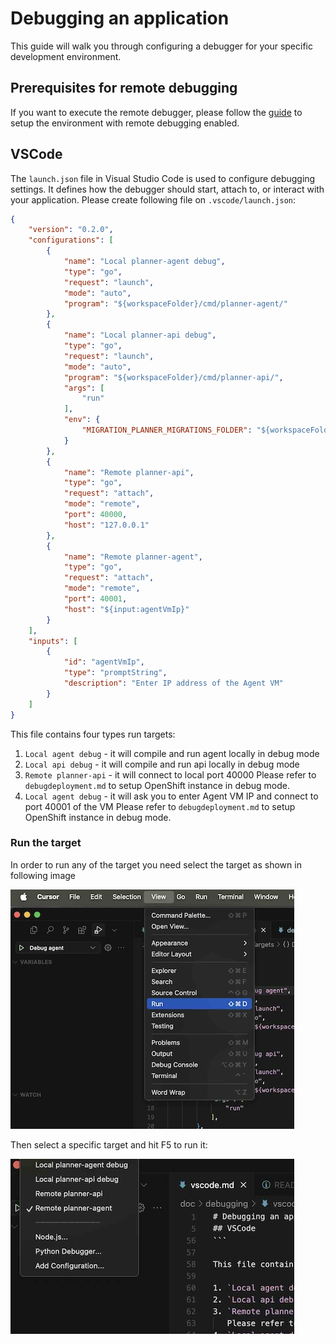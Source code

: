 # Debugging an application

This guide will walk you through configuring a debugger for your specific development environment.

## Prerequisites for remote debugging
If you want to execute the remote debugger, please follow the [guide](debugdeployment.md) to setup the environment with remote debugging enabled.

## VSCode

The `launch.json` file in Visual Studio Code is used to configure debugging settings. It defines how the debugger should start, attach to, or interact with your application.
Please create following file on `.vscode/launch.json`:

```json
{
    "version": "0.2.0",
    "configurations": [
        {
            "name": "Local planner-agent debug",
            "type": "go",
            "request": "launch",
            "mode": "auto",
            "program": "${workspaceFolder}/cmd/planner-agent/"
        },
        {
            "name": "Local planner-api debug",
            "type": "go",
            "request": "launch",
            "mode": "auto",
            "program": "${workspaceFolder}/cmd/planner-api/",
            "args": [
                "run"
            ],
            "env": {
                "MIGRATION_PLANNER_MIGRATIONS_FOLDER": "${workspaceFolder}/pkg/migrations/sql"
            }
        },
        {
            "name": "Remote planner-api",
            "type": "go",
            "request": "attach",
            "mode": "remote",
            "port": 40000,
            "host": "127.0.0.1"
        },
        {
            "name": "Remote planner-agent",
            "type": "go",
            "request": "attach",
            "mode": "remote",
            "port": 40001,
            "host": "${input:agentVmIp}"
        }
    ],
    "inputs": [
        {
            "id": "agentVmIp",
            "type": "promptString",
            "description": "Enter IP address of the Agent VM"
        }
    ]
}
```

This file contains four types run targets:

1. `Local agent debug` - it will compile and run agent locally in debug mode
2. `Local api debug` - it will compile and run api locally in debug mode
3. `Remote planner-api` - it will connect to local port 40000
   Please refer to `debugdeployment.md` to setup OpenShift instance in debug mode.
4. `Local agent debug` - it will ask you to enter Agent VM IP and connect to port 40001 of the VM
   Please refer to `debugdeployment.md` to setup OpenShift instance in debug mode.


### Run the target
In order to run any of the target you need select the target as shown in following image

![Run view](../img/runtarget.jpg)

Then select a specific target and hit F5 to run it:

![Select target](../img/selecttarget.jpg)